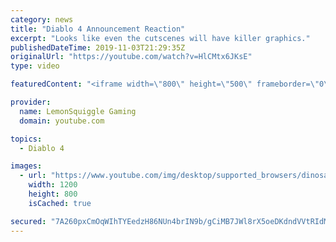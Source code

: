 ```yaml
---
category: news
title: "Diablo 4 Announcement Reaction"
excerpt: "Looks like even the cutscenes will have killer graphics."
publishedDateTime: 2019-11-03T21:29:35Z
originalUrl: "https://youtube.com/watch?v=HlCMtx6JKsE"
type: video

featuredContent: "<iframe width=\"800\" height=\"500\" frameborder=\"0\" src=\"https://www.youtube.com/embed/HlCMtx6JKsE\" allow=\"accelerometer; autoplay; encrypted-media; gyroscope; picture-in-picture\" allowfullscreen></iframe>"

provider:
  name: LemonSquiggle Gaming
  domain: youtube.com

topics:
  - Diablo 4

images:
  - url: "https://www.youtube.com/img/desktop/supported_browsers/dinosaur.png"
    width: 1200
    height: 800
    isCached: true

secured: "7A260pxCmOqWIhTYEedzH86NUn4brIN9b/gCiMB7JWl8rX5oeDKdndVVtRIdM2sjswNO5AQZhilTCnGV/JT970BsYRi8TZyRvvByuX36cd0eEe+7m2HqUAQnh+3mMJy/vienNvd1CmijZlJP2MVB0AJRv+6rYG3cpFKqtGZ3eEneCoen1LKClxyek/CJmyLRHGBNvQTf5n1q5d9HV+kpeYIn4IeDOwPqjgsF+FlM1llmK/E2NR94E8apsVpv9YjPDjRDzL7NXm/CwrR5dQCoCaq04ed29cW5nckEjTlCpAX2YXgNHv48oAqGblGLl7PS981nheIJt2R0yxCYLV87qJ0fZz34au5Rre6lsmX/Vqj9wfvkYzCAJHdljCUWJ3EqiBj70ZmTbK0bvdy7ZOolcgbB4HEicsx6NxUyzkVmWSs=;XkwF+bpIZjFoZHm8fiqTjQ=="
---
```


